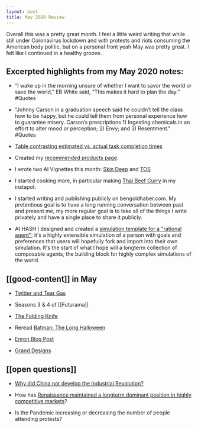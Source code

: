 ```yaml
---
layout: post
title: May 2020 Review
---
```


Overall this was a pretty great month. I feel a little weird writing that while still under Coronavirus lockdown and with protests and riots consuming the American body politic, but on a personal front yeah May was pretty great. I felt like I continued in a healthy groove.

## Excerpted highlights from my May 2020 notes:

-  “I wake up in the morning unsure of whether I want to savor the world or save the world,” EB White said, “This makes it hard to plan the day.” #Quotes

- "Johnny Carson in a graduation speech said he couldn’t tell the class how to be happy, but he could tell them from personal experience how to guarantee misery. Carson’s prescriptions 1) Ingesting chemicals in an effort to alter mood or perception; 2) Envy; and 3) Resentment." #Quotes

- [Table contrasting estimated vs. actual task completion times](https://lh3.googleusercontent.com/5tZsyvt5ZF_Yk9LzIAw_Ui-bsYBItE1crx7uxYnLSqOwSBcz8pB4JxZC60brpiG7_fHosTanlIsb6HxzqgPrwaw2rF2KlnynHW0bHt3kOb4A6hsUdyfY-E34pd-fFGIpI4bCn04QFJk)

- Created my [recommended products page](https://bengoldhaber.com/recommended-things/).

- I wrote two AI Vignettes this month: [Skin Deep](https://bengoldhaber.com/essays/skin-deep/) and [TOS](https://bengoldhaber.com/essays/tos/)

- I started cooking more, in particular making [Thai Beef Curry](https://nomnompaleo.com/post/139586356888/pressure-cooker-thai-beef-curry) in my instapot.

- I started writing and publishing publicly on bengoldhaber.com. My pretentious goal is to have a long running conversation between past and present me, my more regular goal is to take all of the things I write privately and have a single place to share it publicly. 

- At HASH I designed and created a [simulation template for a "rational agent"](https://hash.ai/index/5ec58ea497fa5939c32e07cc/rational-agent-example); it's a highly extensible simulation of a person with goals and preferences that users will hopefully fork and import into their own simulation. It's the start of  what I hope will a longterm collection of composable agents, the building block for highly complex simulations of the world.

## [[good-content]] in May
  - [Twitter and Tear Gas](https://g.co/kgs/ARXWCh)

  - Seasons 3 & 4 of [[Futurama]]

  - [The Folding Knife](https://g.co/kgs/hwhiaj)

  - Reread [Batman: The Long Halloween](https://en.wikipedia.org/wiki/Batman:_The_Long_Halloween)

  - [Enron Blog Post](https://dormin.org/2020/04/27/explaining-blaming-and-being-very-slightly-sympathetic-toward-enron/)

  - [Grand Designs](https://www.netflix.com/title/80160755#:~:text=Grand%20Designs,Starring%3AKevin%20McCloud)

## [[open questions]] 
  - [Why did China not develop the Industrial Revolution?](https://sci-hub.se/10.1086/452150)

  - How has [Renaissance maintained a longterm dominant position in highly competitive markets](https://twitter.com/andrew__reed/status/1263230434592186368)?

  - Is the Pandemic increasing or decreasing the number of people attending protests?